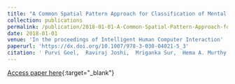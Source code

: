 ```yaml
---
title: "A Common Spatial Pattern Approach for Classification of Mental Counting and Motor Execution EEG"
collection: publications
permalink: /publication/2018-01-01-A-Common-Spatial-Pattern-Approach-for-Classification-of-Mental-Counting-and-Motor-Execution-EEG
date: 2018-01-01
venue: 'In the proceedings of Intelligent Human Computer Interaction'
paperurl: 'https://dx.doi.org/10.1007/978-3-030-04021-5_3'
citation: ' Purvi Goel,  Raviraj Joshi,  Mriganka Sur,  Hema A. Murthy, &quot;A Common Spatial Pattern Approach for Classification of Mental Counting and Motor Execution EEG.&quot; In the proceedings of Intelligent Human Computer Interaction, 2018.'
---
```

[Access paper here](https://dx.doi.org/10.1007/978-3-030-04021-5_3){:target="_blank"}
